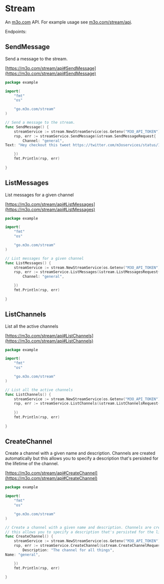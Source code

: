 # Stream

An [m3o.com](https://m3o.com) API. For example usage see [m3o.com/stream/api](https://m3o.com/stream/api).

Endpoints:

## SendMessage

Send a message to the stream.


[https://m3o.com/stream/api#SendMessage](https://m3o.com/stream/api#SendMessage)

```go
package example

import(
	"fmt"
	"os"

	"go.m3o.com/stream"
)

// Send a message to the stream.
func SendMessage() {
	streamService := stream.NewStreamService(os.Getenv("M3O_API_TOKEN"))
	rsp, err := streamService.SendMessage(&stream.SendMessageRequest{
		Channel: "general",
Text: "Hey checkout this tweet https://twitter.com/m3oservices/status/1455291054295498752",

	})
	fmt.Println(rsp, err)
	
}
```
## ListMessages

List messages for a given channel


[https://m3o.com/stream/api#ListMessages](https://m3o.com/stream/api#ListMessages)

```go
package example

import(
	"fmt"
	"os"

	"go.m3o.com/stream"
)

// List messages for a given channel
func ListMessages() {
	streamService := stream.NewStreamService(os.Getenv("M3O_API_TOKEN"))
	rsp, err := streamService.ListMessages(&stream.ListMessagesRequest{
		Channel: "general",

	})
	fmt.Println(rsp, err)
	
}
```
## ListChannels

List all the active channels


[https://m3o.com/stream/api#ListChannels](https://m3o.com/stream/api#ListChannels)

```go
package example

import(
	"fmt"
	"os"

	"go.m3o.com/stream"
)

// List all the active channels
func ListChannels() {
	streamService := stream.NewStreamService(os.Getenv("M3O_API_TOKEN"))
	rsp, err := streamService.ListChannels(&stream.ListChannelsRequest{
		
	})
	fmt.Println(rsp, err)
	
}
```
## CreateChannel

Create a channel with a given name and description. Channels are created automatically but
this allows you to specify a description that's persisted for the lifetime of the channel.


[https://m3o.com/stream/api#CreateChannel](https://m3o.com/stream/api#CreateChannel)

```go
package example

import(
	"fmt"
	"os"

	"go.m3o.com/stream"
)

// Create a channel with a given name and description. Channels are created automatically but
// this allows you to specify a description that's persisted for the lifetime of the channel.
func CreateChannel() {
	streamService := stream.NewStreamService(os.Getenv("M3O_API_TOKEN"))
	rsp, err := streamService.CreateChannel(&stream.CreateChannelRequest{
		Description: "The channel for all things",
Name: "general",

	})
	fmt.Println(rsp, err)
	
}
```
